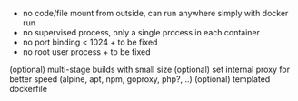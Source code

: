 * no code/file mount from outside, can run anywhere simply with docker run
* no supervised process, only a single process in each container
* no port binding < 1024 + to be fixed
* no root user process + to be fixed



(optional) multi-stage builds with small size
(optional) set internal proxy for better speed (alpine, apt, npm, goproxy, php?, ..)
(optional) templated dockerfile
